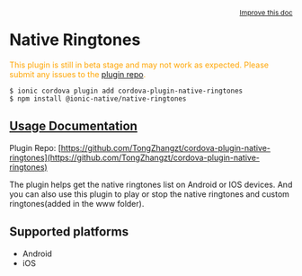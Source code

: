 <a style="float:right;font-size:12px;" href="http://github.com/ionic-team/ionic-native/edit/master/src/@ionic-native/plugins/native-ringtones/index.ts#L1">
  Improve this doc
</a>

# Native Ringtones
  <p style="color:orange">
    This plugin is still in beta stage and may not work as expected. Please
    submit any issues to the <a target="_blank"
    href="/issues">plugin repo</a>.
  </p>


```
$ ionic cordova plugin add cordova-plugin-native-ringtones
$ npm install @ionic-native/native-ringtones
```

## [Usage Documentation](https://ionicframework.com/docs/native/native-ringtones/)

Plugin Repo: [https://github.com/TongZhangzt/cordova-plugin-native-ringtones](https://github.com/TongZhangzt/cordova-plugin-native-ringtones)

The plugin helps get the native ringtones list on Android or IOS devices.
And you can also use this plugin to play or stop the native ringtones and custom ringtones(added in the www folder).

## Supported platforms
- Android
- iOS



